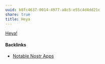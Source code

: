 ```yaml
---
uuid: b8fc4637-0014-4977-a8c5-e55c4d4dd21c
share: true
title: Heya
---
```

[Heya!](https://heya.fund/)

#### Backlinks

* [Notable Nostr Apps](/f5a7d558-219b-4d37-9e18-28f749488612)